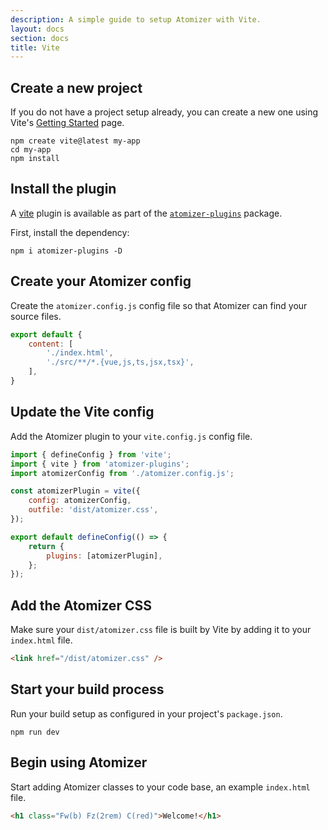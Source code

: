 ```yaml
---
description: A simple guide to setup Atomizer with Vite.
layout: docs
section: docs
title: Vite
---
```


## Create a new project

If you do not have a project setup already, you can create a new one using Vite's [Getting Started](https://vitejs.dev/guide/#scaffolding-your-first-vite-project) page.

```shell
npm create vite@latest my-app
cd my-app
npm install
```

## Install the plugin

A [vite](https://vitejs.dev/) plugin is available as part of the [`atomizer-plugins`](https://github.com/acss-io/atomizer/tree/main/packages/atomizer-plugins) package.

First, install the dependency:

```shell
npm i atomizer-plugins -D
```

## Create your Atomizer config

Create the `atomizer.config.js` config file so that Atomizer can find your source files.

```js
export default {
    content: [
        './index.html',
        './src/**/*.{vue,js,ts,jsx,tsx}',
    ],
}
```

## Update the Vite config

Add the Atomizer plugin to your `vite.config.js` config file.

```js
import { defineConfig } from 'vite';
import { vite } from 'atomizer-plugins';
import atomizerConfig from './atomizer.config.js';

const atomizerPlugin = vite({
    config: atomizerConfig,
    outfile: 'dist/atomizer.css',
});

export default defineConfig(() => {
    return {
        plugins: [atomizerPlugin],
    };
});
```

## Add the Atomizer CSS

Make sure your `dist/atomizer.css` file is built by Vite by adding it to your `index.html` file.

```html
<link href="/dist/atomizer.css" />
```

## Start your build process

Run your build setup as configured in your project's `package.json`.

```shell
npm run dev
```

## Begin using Atomizer

Start adding Atomizer classes to your code base, an example `index.html` file.

```html
<h1 class="Fw(b) Fz(2rem) C(red)">Welcome!</h1>
```
